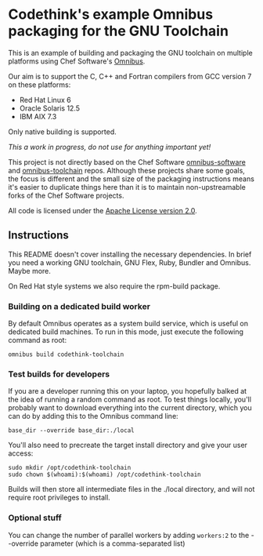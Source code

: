 # Codethink's example Omnibus packaging for the GNU Toolchain

This is an example of building and packaging the GNU toolchain on multiple
platforms using Chef Software's [Omnibus](https://github.com/chef/omnibus/).

Our aim is to support the C, C++ and Fortran compilers from GCC version 7 on
these platforms:

  * Red Hat Linux 6
  * Oracle Solaris 12.5
  * IBM AIX 7.3

Only native building is supported.

*This a work in progress, do not use for anything important yet!*

This project is not directly based on the Chef Software
[omnibus-software](https://github.com/chef/omnibus-software)
and [omnibus-toolchain](https://github.com/chef/omnibus-toolchain)
repos. Although these projects share some goals, the focus is different
and the small size of the packaging instructions means it's easier to
duplicate things here than it is to maintain non-upstreamable forks of
the Chef Software projects.

All code is licensed under the
[Apache License version 2.0](https://www.apache.org/licenses/LICENSE-2.0).

## Instructions

This README doesn't cover installing the necessary dependencies. In brief
you need a working GNU toolchain, GNU Flex, Ruby, Bundler and Omnibus. Maybe
more.

On Red Hat style systems we also require the rpm-build package.

### Building on a dedicated build worker

By default Omnibus operates as a system build service, which is useful on
dedicated build machines. To run in this mode, just execute the following
command as root:

    omnibus build codethink-toolchain

### Test builds for developers

If you are a developer running this on your laptop, you hopefully balked
at the idea of running a random command as root. To test things locally,
you'll probably want to download everything into the current directory,
which you can do by adding this to the Omnibus command line:

    base_dir --override base_dir:./local

You'll also need to precreate the target install directory and give your
user access:

    sudo mkdir /opt/codethink-toolchain
    sudo chown $(whoami):$(whoami) /opt/codethink-toolchain

Builds will then store all intermediate files in the ./local directory, and
will not require root privileges to install.

### Optional stuff

You can change the number of parallel workers by adding `workers:2` to the
--override parameter (which is a comma-separated list)
